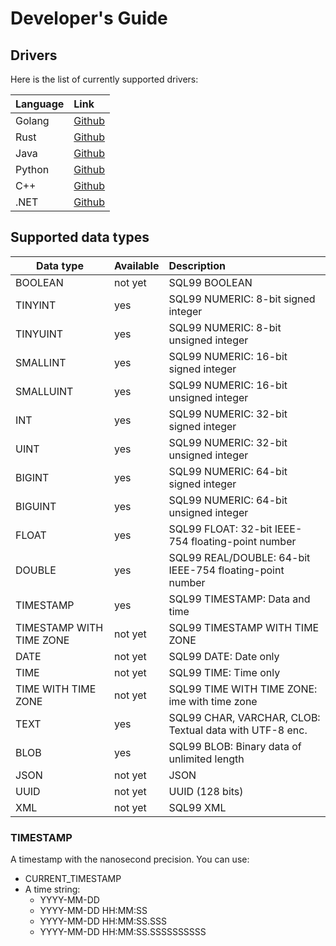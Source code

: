 # Developer's Guide

## Drivers

Here is the list of currently supported drivers:

| Language | Link                                                 |
| -------- | :--------------------------------------------------- |
| Golang   | [Github](https://github.com/siodb/siodb-go-driver)   |
| Rust     | [Github](https://github.com/siodb/siodb-rust-driver) |
| Java     | [Github](https://github.com/siodb/siodb-java-driver) |
| Python   | [Github](https://github.com/siodb/siodb-python-driver) |
| C++      | [Github](https://github.com/siodb/siodb-cxx-driver) |
| .NET     | [Github](https://github.com/siodb/Siodb.EntityFrameworkCore.Siodb) |

## Supported data types

| Data type                | Available     | Description                                              |
| ------------------------ |:--------------|:---------------------------------------------------------|
| BOOLEAN                  | not yet       | SQL99 BOOLEAN                                            |
| TINYINT                  | yes           | SQL99 NUMERIC: 8-bit signed integer                      |
| TINYUINT                 | yes           | SQL99 NUMERIC: 8-bit unsigned integer                    |
| SMALLINT                 | yes           | SQL99 NUMERIC: 16-bit signed integer                     |
| SMALLUINT                | yes           | SQL99 NUMERIC: 16-bit unsigned integer                   |
| INT                      | yes           | SQL99 NUMERIC: 32-bit signed integer                     |
| UINT                     | yes           | SQL99 NUMERIC: 32-bit unsigned integer                   |
| BIGINT                   | yes           | SQL99 NUMERIC: 64-bit signed integer                     |
| BIGUINT                  | yes           | SQL99 NUMERIC: 64-bit unsigned integer                   |
| FLOAT                    | yes           | SQL99 FLOAT: 32-bit IEEE-754 floating-point number       |
| DOUBLE                   | yes           | SQL99 REAL/DOUBLE: 64-bit IEEE-754 floating-point number |
| TIMESTAMP                | yes           | SQL99 TIMESTAMP: Data and time                           |
| TIMESTAMP WITH TIME ZONE | not yet       | SQL99 TIMESTAMP WITH TIME ZONE                           |
| DATE                     | not yet       | SQL99 DATE: Date only                                    |
| TIME                     | not yet       | SQL99 TIME: Time only                                    |
| TIME WITH TIME ZONE      | not yet       | SQL99 TIME WITH TIME ZONE: ime with time zone            |
| TEXT                     | yes           | SQL99 CHAR, VARCHAR, CLOB: Textual data with UTF-8 enc.  |
| BLOB                     | yes           | SQL99 BLOB: Binary data of unlimited length              |
| JSON                     | not yet       | JSON                                                     |
| UUID                     | not yet       | UUID (128 bits)                                          |
| XML                      | not yet       | SQL99 XML                                                |

### TIMESTAMP

A timestamp with the nanosecond precision. You can use:

- CURRENT_TIMESTAMP
- A time string:
  - YYYY-MM-DD
  - YYYY-MM-DD HH:MM:SS
  - YYYY-MM-DD HH:MM:SS.SSS
  - YYYY-MM-DD HH:MM:SS.SSSSSSSSSS
